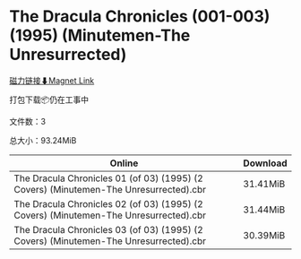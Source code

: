 # The Dracula Chronicles (001-003) (1995) (Minutemen-The Unresurrected)

[磁力链接⬇Magnet Link](magnet:?xt=urn:btih:e2bfb29f3e0dd4c8f71dc89ad03faf7316d311ea&dn=The%20Dracula%20Chronicles%20%28001-003%29%20%281995%29%20%28Minutemen-The%20Unresurrected%29)

打包下载📦仍在工事中

文件数：3

总大小：93.24MiB

Online | Download
--- | ---
The Dracula Chronicles 01 (of 03) (1995) (2 Covers) (Minutemen-The Unresurrected).cbr | 31.41MiB
The Dracula Chronicles 02 (of 03) (1995) (2 Covers) (Minutemen-The Unresurrected).cbr | 31.44MiB
The Dracula Chronicles 03 (of 03) (1995) (2 Covers) (Minutemen-The Unresurrected).cbr | 30.39MiB